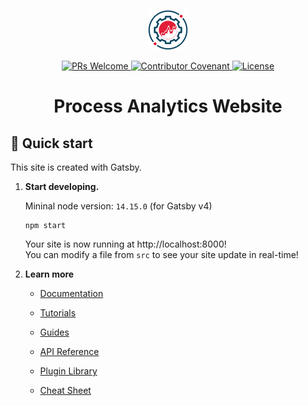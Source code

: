<p align="center">
    <p align="center">
      <a href="https://github.com/process-analytics/process-analytics.dev">
        <img alt="Process Analytics Logo" src="src/images/logo.svg" width="64" />
      </a>
    </p>
    <p align="center">
        <a href="CONTRIBUTING.md">
          <img alt="PRs Welcome" src="https://img.shields.io/badge/PRs-welcome-ff69b4.svg?style=flat-square"> 
        </a> 
        <a href="https://github.com/process-analytics/.github/blob/main/CODE_OF_CONDUCT.md">
          <img alt="Contributor Covenant" src="https://img.shields.io/badge/Contributor%20Covenant-v2.0%20adopted-ff69b4.svg"> 
        </a> 
        <a href="LICENSE">
          <img alt="License" src="https://img.shields.io/github/license/process-analytics/process-analytics.dev?color=blue"> 
        </a>
    </p>
</p>  
<h1 align="center">
  Process Analytics Website
</h1>

## 🚀 Quick start

This site is created with Gatsby. 

1.  **Start developing.**

    Mininal node version: `14.15.0` (for Gatsby v4)
    ```shell
    npm start
    ```

    Your site is now running at http://localhost:8000! \
    You can modify a file from `src` to see your site update in real-time!
    

2.  **Learn more**

    - [Documentation](https://www.gatsbyjs.com/docs/?utm_source=starter&utm_medium=readme&utm_campaign=minimal-starter)

    - [Tutorials](https://www.gatsbyjs.com/tutorial/?utm_source=starter&utm_medium=readme&utm_campaign=minimal-starter)

    - [Guides](https://www.gatsbyjs.com/tutorial/?utm_source=starter&utm_medium=readme&utm_campaign=minimal-starter)

    - [API Reference](https://www.gatsbyjs.com/docs/api-reference/?utm_source=starter&utm_medium=readme&utm_campaign=minimal-starter)

    - [Plugin Library](https://www.gatsbyjs.com/plugins?utm_source=starter&utm_medium=readme&utm_campaign=minimal-starter)

    - [Cheat Sheet](https://www.gatsbyjs.com/docs/cheat-sheet/?utm_source=starter&utm_medium=readme&utm_campaign=minimal-starter)
    
